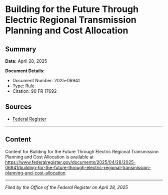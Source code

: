 # Building for the Future Through Electric Regional Transmission Planning and Cost Allocation

## Summary

**Date:** April 28, 2025

**Document Details:**
- Document Number: 2025-06941
- Type: Rule
- Citation: 90 FR 17692

## Sources
- [Federal Register](https://www.federalregister.gov/documents/2025/04/28/2025-06941/building-for-the-future-through-electric-regional-transmission-planning-and-cost-allocation)

---

## Content

Content for Building for the Future Through Electric Regional Transmission Planning and Cost Allocation is available at https://www.federalregister.gov/documents/2025/04/28/2025-06941/building-for-the-future-through-electric-regional-transmission-planning-and-cost-allocation.

---

*Filed by the Office of the Federal Register on April 28, 2025*
